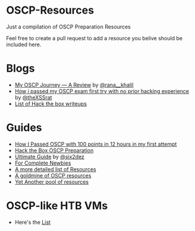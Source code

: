 # OSCP-Resources
Just a compilation of OSCP Preparation Resources

Feel free to create a pull request to add a resource you belive should be included here.

# Blogs
- [My OSCP Journey — A Review](https://ranakhalil101.medium.com/my-oscp-journey-a-review-fa779b4339d9) by [@rana__khalil](https://twitter.com/rana__khalil)
- [How i passed my OSCP exam first try with no prior hacking experience](https://infosecwriteups.com/how-i-passed-my-oscp-exam-first-try-with-no-prior-hacking-experience-19029432e7b9) by [@theXSSrat](https://twitter.com/theXSSrat)
- [List of Hack the box writeups](https://ranakhalil101.medium.com/)

# Guides
- [How I Passed OSCP with 100 points in 12 hours in my first attempt](https://blog.adithyanak.com/oscp-preparation-guide)
- [Hack the Box OSCP Preparation](https://rana-khalil.gitbook.io/hack-the-box-oscp-preparation/)
- [Ultimate Guide](https://github.com/six2dez/OSCP-Human-Guide/blob/master/oscp_human_guide.md) by [@six2dez](https://twitter.com/six2dez1)
- [For Complete Newbies](https://niiconsulting.com/checkmate/2017/06/a-detail-guide-on-oscp-preparation-from-newbie-to-oscp/)
- [A more detailed list of Resources](https://github.com/0x4D31/awesome-oscp)
- [A goldmine of OSCP resources](http://0xc0ffee.io/blog/OSCP-Goldmine)
- [Yet Another pool of resources](https://sango667.medium.com/pool-of-resources-for-oscp-28d0dea9e5ed)

# OSCP-like HTB VMs
- Here's the [List](https://docs.google.com/spreadsheets/d/1dwSMIAPIam0PuRBkCiDI88pU3yzrqqHkDtBngUHNCw8)

